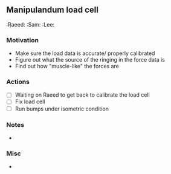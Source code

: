 ## Manipulandum load cell
:Raeed: :Sam: :Lee:

### Motivation
- Make sure the load data is accurate/ properly calibrated
- Figure out what the source of the ringing in the force data is
- Find out how "muscle-like" the forces are

### Actions
- [ ] Waiting on Raeed to get back to calibrate the load cell
- [ ] Fix load cell
- [ ] Run bumps under isometric condition

### Notes
- 

### Misc
- 

